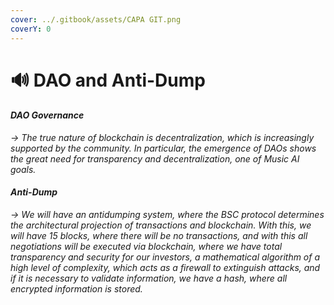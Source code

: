 ```yaml
---
cover: ../.gitbook/assets/CAPA GIT.png
coverY: 0
---
```


# 🔊 DAO and Anti-Dump

#### _DAO Governance_

_-> The true nature of blockchain is decentralization, which is increasingly supported by the community. In particular, the emergence of DAOs shows the great need for transparency and decentralization, one of Music AI goals._

#### _Anti-Dump_

_-> We will have an antidumping system, where the BSC protocol determines the architectural projection of transactions and blockchain. With this, we will have 15 blocks, where there will be no transactions, and with this all negotiations will be executed via blockchain, where we have total transparency and security for our investors, a mathematical algorithm of a high level of complexity, which acts as a firewall to extinguish attacks, and if it is necessary to validate information, we have a hash, where all encrypted information is stored._

